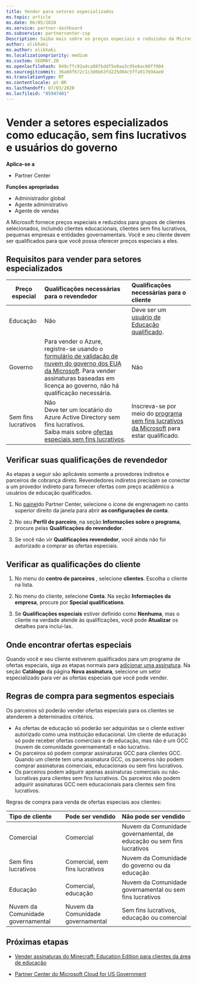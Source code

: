 ```yaml
---
title: Vender para setores especializados
ms.topic: article
ms.date: 06/05/2020
ms.service: partner-dashboard
ms.subservice: partnercenter-csp
Description: Saiba mais sobre os preços especiais e reduzidos da Microsoft para determinados grupos de clientes, incluindo clientes educativos, clientes sem fins lucrativos e usuários do governo.
author: alikhaki
ms.author: alikhaki
ms.localizationpriority: medium
ms.custom: SEOMAY.20
ms.openlocfilehash: 849c7fc92a4ca88fbddf5e8aa3c95e6ac60ff984
ms.sourcegitcommit: 36a60f672c1c3d6b63fd225d04c5ffa917694ae0
ms.translationtype: MT
ms.contentlocale: pt-BR
ms.lasthandoff: 07/03/2020
ms.locfileid: "85947401"
---
```

# <a name="sell-to-specialized-industries-like-education-non-profit-and-government-users"></a>Vender a setores especializados como educação, sem fins lucrativos e usuários do governo

**Aplica-se a**

- Partner Center

**Funções apropriadas**

- Administrador global
- Agente administrativo
- Agente de vendas

A Microsoft fornece preços especiais e reduzidos para grupos de clientes selecionados, incluindo clientes educacionais, clientes sem fins lucrativos, pequenas empresas e entidades governamentais. Você e seu cliente devem ser qualificados para que você possa oferecer preços especiais a eles. 

## <a name="requirements-to-sell-to-specialized-industries"></a>Requisitos para vender para setores especializados

|**Preço especial**   |**Qualificações necessárias para o revendedor**   |**Qualificações necessárias para o cliente**   |
|----------------------------|:---------------------------------|:------------------------------------------|
|Educação   |Não   | Deve ser um [usuário de Educação qualificado](https://www.microsoftvolumelicensing.com/DocumentSearch.aspx?Mode=3&DocumentTypeId=7).   |
|Governo   |Para vender o Azure, registre-se usando o [formulário de validação de nuvem do governo dos EUA da Microsoft](https://azuregov.microsoft.com/csp). Para vender assinaturas baseadas em licença ao governo, não há qualificação necessária.|   Não|
|Sem fins lucrativos  |Não<br/> Deve ter um locatário do Azure Active Directory sem fins lucrativos.<br/> Saiba mais sobre [ofertas especiais sem fins lucrativos](https://assetsprod.microsoft.com/mpn/nonprofit-skus-in-csp-faq.pdf).   |Inscreva-se por meio do [programa sem fins lucrativos da Microsoft](https://nonprofit.microsoft.com/#/register) para estar qualificado.   |

## <a name="check-your-reseller-qualifications"></a>Verificar suas qualificações de revendedor

As etapas a seguir são aplicáveis somente a provedores indiretos e parceiros de cobrança direto. Revendedores indiretos precisam se conectar a um provedor indireto para fornecer ofertas com preço acadêmico a usuários de educação qualificados.

1. No [painel](https://partner.microsoft.com/dashboard)do Partner Center, selecione o ícone de engrenagem no canto superior direito da janela para abrir **as configurações de conta**.

2. No seu **Perfil de parceiro**, na seção **Informações sobre o programa**, procure pelas **Qualificações do revendedor**.

3. Se você não vir **Qualificações revendedor**, você ainda não foi autorizado a comprar as ofertas especiais.

## <a name="check-the-customer-qualifications"></a>Verificar as qualificações do cliente

1. No menu do **centro de parceiros** , selecione **clientes**. Escolha o cliente na lista.

2. No menu do cliente, selecione **Conta**. Na seção **Informações da empresa**, procure por **Special qualifications**.

3. Se **Qualificações especiais** estiver definido como **Nenhuma**, mas o cliente na verdade atende às qualificações, você pode **Atualizar** os detalhes para incluí-las.

## <a name="where-to-find-special-offers"></a>Onde encontrar ofertas especiais

Quando você e seu cliente estiverem qualificados para um programa de ofertas especiais, siga as etapas normais para [adicionar uma assinatura](create-a-new-subscription.md). Na seção **Catálogo** da página **Nova assinatura**, selecione um setor especializado para ver as ofertas especiais que você pode vender.

## <a name="purchase-rules-for-special-segments"></a>Regras de compra para segmentos especiais

Os parceiros só poderão vender ofertas especiais para os clientes se atenderem a determinados critérios. 

- As ofertas de educação só poderão ser adquiridas se o cliente estiver autorizado como uma instituição educacional. Um cliente de educação só pode receber ofertas comerciais e de educação, mas não é um GCC (nuvem de comunidade governamental) e não lucrativo.
- Os parceiros só podem comprar assinaturas GCC para clientes GCC. Quando um cliente tem uma assinatura GCC, os parceiros não podem comprar assinaturas comerciais, educacionais ou sem fins lucrativos. 
- Os parceiros podem adquirir apenas assinaturas comerciais ou não-lucrativas para clientes sem fins lucrativos. Os parceiros não podem adquirir assinaturas GCC nem educacionais para clientes sem fins lucrativos.

Regras de compra para venda de ofertas especiais aos clientes:

|**Tipo de cliente**   |**Pode ser vendido**   |**Não pode ser vendido**   |
|:----------------------------|:---------------------------------|:------------------------------------------|
| Comercial |Comercial | Nuvem da Comunidade governamental, de educação ou sem fins lucrativos |
| Sem fins lucrativos |Comercial, sem fins lucrativos | Nuvem da Comunidade do governo ou da educação |
| Educação |Comercial, educação | Nuvem da Comunidade governamental ou sem fins lucrativos |
| Nuvem da Comunidade governamental |Nuvem da Comunidade governamental | Sem fins lucrativos, educação ou comercial |

## <a name="next-steps"></a>Próximas etapas

- [Vender assinaturas do Minecraft: Education Edition para clientes da área de educação](minecraft-subscriptions.md)

- [Partner Center do Microsoft Cloud for US Government](partner-center-for-microsoft-us-govt-cloud.md)
